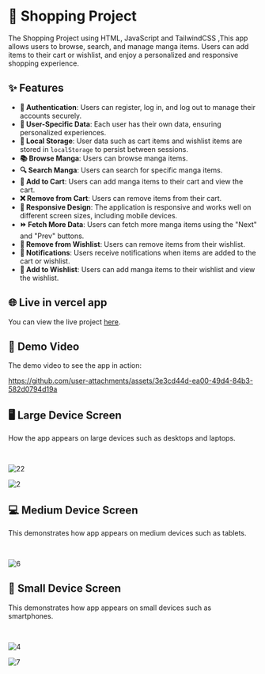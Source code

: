 # 🛒 Shopping Project

The Shopping Project using HTML, JavaScript and TailwindCSS ,This app allows users to browse, search, and manage manga items. Users can add items to their cart or wishlist, and enjoy a personalized and responsive shopping experience.

## ✨ Features
- **🔐 Authentication**: Users can register, log in, and log out to manage their accounts securely.
- **👤 User-Specific Data**: Each user has their own data, ensuring personalized experiences.
- **💾 Local Storage**: User data such as cart items and wishlist items are stored in `localStorage` to persist between sessions.
- **📚 Browse Manga**: Users can browse manga items.
- **🔍 Search Manga**: Users can search for specific manga items.
- **🛒 Add to Cart**: Users can add manga items to their cart and view the cart.
- **❌ Remove from Cart**: Users can remove items from their cart.
- **📱 Responsive Design**: The application is responsive and works well on different screen sizes, including mobile devices.
- **⏩ Fetch More Data**: Users can fetch more manga items using the "Next" and "Prev" buttons.
- **🚫 Remove from Wishlist**: Users can remove items from their wishlist.
- **🔔 Notifications**: Users receive notifications when items are added to the cart or wishlist.
- **💖 Add to Wishlist**: Users can add manga items to their wishlist and view the wishlist.

## 🌐 Live in vercel app

<p>
  You can view the live project <a href="https://shopping-cart-osos.vercel.app/">here</a>.
</p>

## 🎥 Demo Video

<p>
  The demo video to see the app in action:
</p>



https://github.com/user-attachments/assets/3e3cd44d-ea00-49d4-84b3-582d0794d19a




<h2>🖥️ Large Device Screen</h2>
<p>
  How the app appears on large devices such as
  desktops and laptops.
</p>
<br/>

![22](https://github.com/user-attachments/assets/b9ef76e8-b4eb-4cf2-98cf-73cae5a8be33)

![2](https://github.com/user-attachments/assets/2049075b-8a2a-4a1d-9a3b-569ecb8d268f)


<h2>💻 Medium Device Screen</h2>
<p>
  This demonstrates how app appears on medium devices such as
  tablets.
</p>
<br/>

![6](https://github.com/user-attachments/assets/28ebd27d-46d8-46ad-b2d6-f9a50571f0c9)


<h2>📱 Small Device Screen</h2>
  <p>
  This demonstrates how app appears on small devices such as
  smartphones.
</p>
<br/>

![4](https://github.com/user-attachments/assets/6e32de47-039c-40f9-85d8-e3b3157b253c)

![7](https://github.com/user-attachments/assets/04b89d01-6a76-4d5d-b6fa-f0116aed152e)
